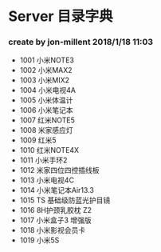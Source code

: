 # Server 目录字典
### create by jon-millent 2018/1/18 11:03

* 1001 小米NOTE3
* 1002 小米MAX2
* 1003 小米MIX2
* 1004 小米电视4A
* 1005 小米体温计
* 1006 小米笔记本
* 1007 红米NOTE5
* 1008 米家感应灯
* 1009 红米5
* 1010 红米NOTE4X
* 1011 小米手环2
* 1012 米家四位四控插线板
* 1013 小米电视4C
* 1014 小米笔记本Air13.3
* 1015 TS 基础级防蓝光护目镜
* 1016 8H护颈乳胶枕 Z2
* 1017 小米盒子3 增强版
* 1018 小米影视会员卡
* 1019 小米5S
